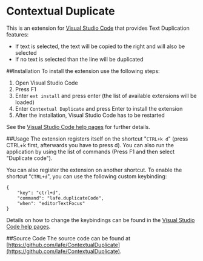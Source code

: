 # Contextual Duplicate
This is an extension for [Visual Studio Code](https://code.visualstudio.com/) that provides Text Duplication features:
* If text is selected, the text will be copied to the right and will also be selected
* If no text is selected than the line will be duplicated

##Installation
To install the extension use the following steps:
1. Open Visual Studio Code
2. Press F1
3. Enter `ext install` and press enter (the list of available extensions will be loaded)
4. Enter `Contextual Duplicate` and press Enter to install the extension
5. After the installation, Visual Studio Code has to be restarted

See the [Visual Studio Code help pages](https://code.visualstudio.com/docs/editor/extension-gallery) for further details.

##Usage
The extension registers itself on the shortcut "`CTRL+k d`" (press CTRL+k first, afterwards you have to press d). You can also run the application by using the list of commands (Press F1 and then select "Duplicate code").

You can also register the extension on another shortcut. To enable the shortcut "`CTRL+d`", you can use the following custom keybinding:
```
{
    "key": "ctrl+d",
    "command": "lafe.duplicateCode",
    "when": "editorTextFocus"
}
```
Details on how to change the keybindings can be found in the [Visual Studio Code help pages](https://code.visualstudio.com/docs/customization/keybindings#_customizing-shortcuts).

##Source Code
The source code can be found at [https://github.com/lafe/ContextualDuplicate](https://github.com/lafe/ContextualDuplicate).